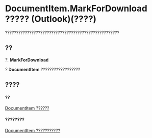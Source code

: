 
# DocumentItem.MarkForDownload ????? (Outlook)(????)

????????????????????????????????????????????????????


## ??

 _?_. **MarkForDownload**

 _?_ **DocumentItem** ??????????????????


## ????


#### ??


[DocumentItem ??????](7b0a6af0-6632-3ff6-841f-5b081d0d68d8.md)
#### ????????


[DocumentItem ???????????](http://msdn.microsoft.com/library/2c6d563b-39cb-9cb3-3bfe-93fe595325cf%28Office.15%29.aspx)